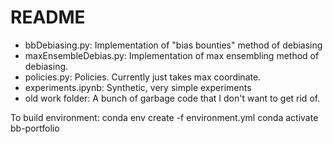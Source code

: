 # README

* bbDebiasing.py: Implementation of "bias bounties" method of debiasing
* maxEnsembleDebias.py: Implementation of max ensembling method of debiasing. 
* policies.py: Policies. Currently just takes max coordinate. 
* experiments.ipynb: Synthetic, very simple experiments
* old work folder: A bunch of garbage code that I don't want to get rid of. 

To build environment:
conda env create -f environment.yml
conda activate bb-portfolio

